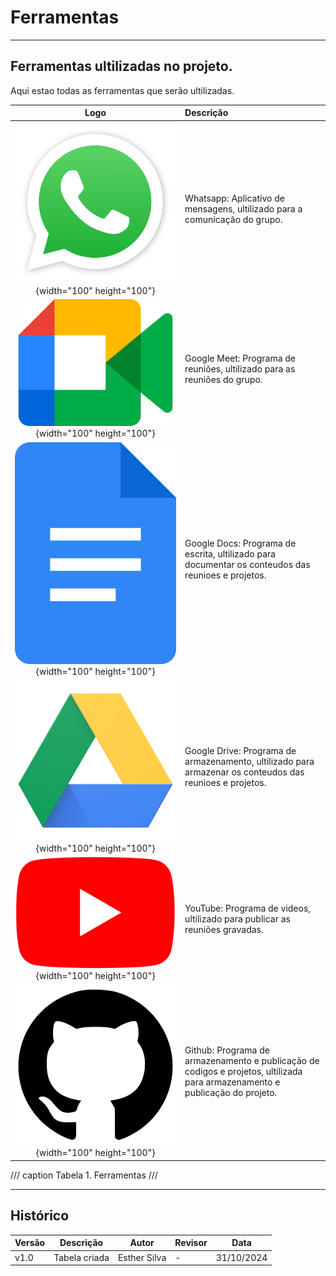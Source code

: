 # Ferramentas
---


## Ferramentas ultilizadas no projeto.

Aqui estao todas as ferramentas que serão ultilizadas.
 
| Logo | Descrição |
|:-----------------------:|:-------------------|
|  ![WS](../../img/regF1.png) {width="100" height="100"}| Whatsapp: Aplicativo de mensagens, ultilizado para a comunicação do grupo. |
|  ![GM](../../img/reqF2.png) {width="100" height="100"}| Google Meet: Programa de reuniões, ultilizado para as reuniões do grupo. |
|  ![GDo](../../img/reqF3.png) {width="100" height="100"}| Google Docs: Programa de escrita, ultilizado para documentar os conteudos das reunioes e projetos. |
|  ![Gdr](../../img/reqF4.png) {width="100" height="100"}| Google Drive: Programa de armazenamento, ultilizado para armazenar os conteudos das reunioes e projetos. |
|  ![YT](../../img/reqF5.png) {width="100" height="100"}| YouTube: Programa de videos, ultilizado para publicar as reuniões gravadas. |
|  ![GH](../../img/reqF6.png) {width="100" height="100"}| Github: Programa de armazenamento e publicação de codigos e projetos, ultilizada para armazenamento e publicação do projeto. |
/// caption
Tabela 1. Ferramentas
///

---

## Histórico

| Versão | Descrição     | Autor        | Revisor     | Data       |
|--------|---------------|--------------|-------------|------------|
| v1.0   | Tabela criada | Esther Silva |      -      | 31/10/2024 |
